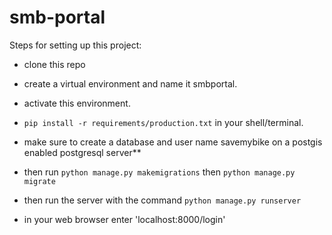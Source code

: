 # smb-portal

Steps for setting up this project:

*  clone this repo

*  create a virtual environment and name it smbportal.

*  activate this environment.

*  `pip install -r requirements/production.txt` in your shell/terminal.

*  make sure to create a database and user name savemybike on a postgis enabled postgresql server** 

*  then run `python manage.py makemigrations` then `python manage.py migrate`

*  then run the server with the command `python manage.py runserver`

*  in your web browser enter 'localhost:8000/login'
